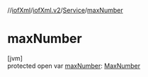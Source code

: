 //[iofXml](../../../index.md)/[iofXml.v2](../index.md)/[Service](index.md)/[maxNumber](max-number.md)

# maxNumber

[jvm]\
protected open var [maxNumber](max-number.md): [MaxNumber](../-max-number/index.md)
